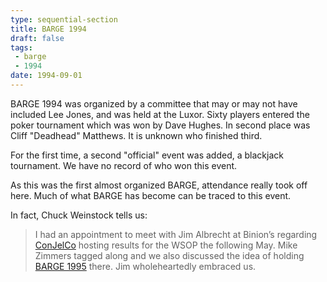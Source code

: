 ```yaml
---
type: sequential-section
title: BARGE 1994
draft: false
tags:
 - barge
 - 1994
date: 1994-09-01
---
```


BARGE 1994 was organized by a committee that may or may not have included Lee
Jones, and was held at the Luxor.  Sixty players entered the poker tournament
which was won by Dave Hughes. In second place was Cliff &quot;Deadhead&quot;
Matthews. It is unknown who finished third. 

For the first time, a second &quot;official&quot; event was added, a blackjack
tournament. We have no record of who won this event.

As this was the first almost organized BARGE, attendance really took off
here. Much of what BARGE has become can be traced to this event.

In fact, Chuck Weinstock tells us:

> I had an appointment to meet with Jim Albrecht at Binion’s regarding 
> [ConJelCo](https://www.conjelco.com/)
> hosting results for the WSOP the following May. Mike Zimmers tagged along and
> we also discussed the idea of holding [BARGE 1995](../1995/) there. Jim
> wholeheartedly embraced us.

